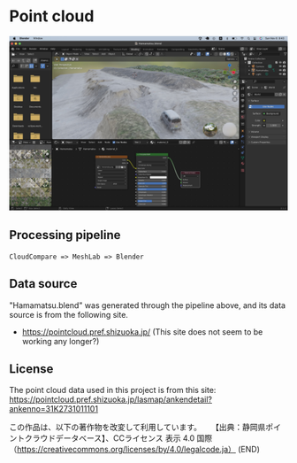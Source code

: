 # Point cloud
 
<img src="./doc/Hamamatsu.jpg" width=700>

## Processing pipeline

```
CloudCompare => MeshLab => Blender
```

## Data source

"Hamamatsu.blend" was generated through the pipeline above, and its data source is from the following site.

- https://pointcloud.pref.shizuoka.jp/ (This site does not seem to be working any longer?)

## License

The point cloud data used in this project is from this site: https://pointcloud.pref.shizuoka.jp/lasmap/ankendetail?ankenno=31K2731011101

この作品は、以下の著作物を改変して利用しています。  【出典：静岡県ポイントクラウドデータベース】、CCライセンス 表示 4.0 国際 （https://creativecommons.org/licenses/by/4.0/legalcode.ja）
(END)

